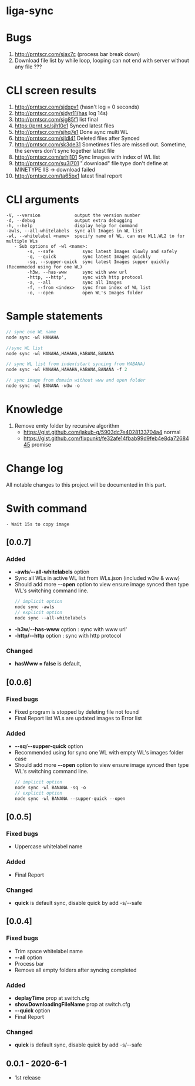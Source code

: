 ﻿# liga-sync

# Bugs 
1. http://prntscr.com/sjax7c (process bar break down)
2. Download file list by while loop, looping can not end with server without any file ???

# CLI screen results
1. http://prntscr.com/sjdxpv1 (hasn't log = 0 seconds)
2. http://prntscr.com/sjdyr11(has log 14s)
3. http://prntscr.com/sjg85f1 list final
4. https://prnt.sc/sjh10c1 Synced latest files
5. http://prntscr.com/sjhq7e1 Done aync multi WL
6. http://prntscr.com/sjldl41 Deleted files after Synced
7. http://prntscr.com/sk3de31 Sometimes files are missed out. Sometime, the servers don't sync together latest file
8. http://prntscr.com/srhj101 Sync Images with index of WL list
9. http://prntscr.com/su3l701 ".download" file type don't define at MINETYPE IIS -> download failed
10. http://prntscr.com/ta65bx1 latest final report 
# CLI arguments
    -V, --version             output the version number
    -d, --debug               output extra debugging
    -h, --help                display help for command  
    -awls, --all-whitelabels  sync all Images in WL list
    -wl, --whitelabel <name>  specify name of WL, can use WL1,WL2 to for multiple WLs
       - Sub options of -wl <name>:
            -s, --safe           sync latest Images slowly and safely
            -q, --quick          sync latest Images quickly
            -sq, --supper-quick  sync latest Images supper quickly (Recommeded using for one WL)
            -h3w, --has-www      sync with www url
            -http, --http',      sync with http protocol
            -a, --all            sync all Images
            -f, --from <index>   sync from index of WL list
            -o, --open           open WL's Images folder
        
    
# Sample statements
```js
// sync one WL name
node sync -wl HANAHA

//sync WL list
node sync -wl HANAHA,HAHAHA,HABANA,BANANA

// sync WL list from index(start syncing from HABANA)
node sync -wl HANAHA,HAHAHA,HABANA,BANANA -f 2

// sync image from domain without www and open folder
node sync -wl BANANA -w3w -o 

```
# Knowledge
1. Remove emty folder by recursive algorithm 
    - https://gist.github.com/jakub-g/5903dc7e4028133704a4 normal
    - https://gist.github.com/fixpunkt/fe32afe14fbab99d9feb4e8da7268445 promise

# Change log
All notable changes to this project will be documented in this part.

# Swith command 
    - Wait 15s to copy image
    
## [0.0.7]
### Added
- **-awls**/**--all-whitelabels** option
- Sync all WLs in active WL list from WLs.json (included w3w & www)
- Should add more **--open** option to view ensure image synced then type WL's switching command line.
    ```js
    // implicit option
    node sync -awls
    // explicit option
    node sync --all-whitelabels
    ```
- **-h3w**/**--has-www** option : sync with www url'
- **-http/--http** option : sync with http protocol
### Changed
- **hasWww = false** is default,

## [0.0.6]
### Fixed bugs 
- Fixed program is stopped by deleting file not found
- Final Report list WLs are updated images to Error list
### Added
- **--sq**/**--supper-quick** option
- Recommended using for sync one WL with empty WL's images folder case
- Should add more **--open** option to view ensure image synced then type WL's switching command line.
    ```js
    // implicit option
    node sync -wl BANANA -sq -o
    // explicit option
    node sync -wl BANANA --supper-quick --open
    ```
## [0.0.5]
### Fixed bugs 
- Uppercase whitelabel name 
### Added
- Final Report
### Changed
- **quick** is default sync, disable quick by add -s/--safe

## [0.0.4]
### Fixed bugs 
- Trim space whitelabel name 
- **--all** option 
- Process bar 
- Remove all empty folders after syncing completed 

### Added
- **deplayTime** prop at switch.cfg
- **showDownloadingFileName** prop at switch.cfg
- **--quick** option 
- Final Report
### Changed
- **quick** is default sync, disable quick by add -s/--safe

## 0.0.1 - 2020-6-1
 - 1st release
